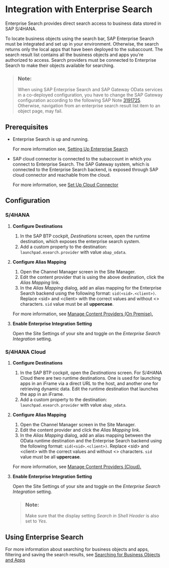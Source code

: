 <!-- loioc96d63621c5f4d81868682917472571b -->

# Integration with Enterprise Search

Enterprise Search provides direct search access to business data stored in SAP S/4HANA.



To locate business objects using the search bar, SAP Enterprise Search must be integrated and set up in your environment. Otherwise, the search returns only the local apps that have been deployed to the subaccount. The search result list contains all the business objects and apps you're authorized to access. Search providers must be connected to Enterprise Search to make their objects available for searching.

> ### Note:  
> When using SAP Enterprise Search and SAP Gateway OData services in a co-deployed configuration, you have to change the SAP Gateway configuration according to the following SAP Note [3191725](https://launchpad.support.sap.com/#/notes/3191725). Otherwise, navigation from an enterprise search result list item to an object page, may fail.



## Prerequisites

-   Enterprise Search is up and running.

    For more information see, [Setting Up Enterprise Search](https://help.sap.com/viewer/6522d0462aeb4909a79c3462b090ec51/1709.latest/en-US/f12e6f2de1424beda6286370406e7fcc.html)

-   SAP cloud connector is connected to the subaccount in which you connect to Enterprise Search. The SAP Gateway system, which is connected to the Enterprise Search backend, is exposed through SAP cloud connector and reachable from the cloud.

    For more information, see [Set Up Cloud Connector](https://help.sap.com/viewer/8c8e1958338140699bd4811b37b82ece/Cloud/en-US/009642f3831041d9a8d89651158a6099.html)




<a name="loioc96d63621c5f4d81868682917472571b__section_fbx_bqn_nqb"/>

## Configuration



### S/4HANA

1.  **Configure Destinations**

    1.  In the SAP BTP cockpit, *Destinations* screen, open the runtime destination, which exposes the enterprise search system.
    2.  Add a custom property to the destination: `launchpad.esearch.provider` with value `abap_odata`.

2.  **Configure Alias Mapping**

    1.  Open the Channel Manager screen in the Site Manager.
    2.  Edit the content provider that is using the above destination, click the *Alias Mapping* link.
    3.  In the *Alias Mapping* dialog, add an alias mapping for the Enterprise Search backend using the following format: `sid(<sid>.<client>)`. Replace <sid\> and <client\> with the correct values and without <\> characters. `sid` value must be all **uppercase**.

    For more information, see [Manage Content Providers \(On Premise\).](https://help.sap.com/viewer/ad4b9f0b14b0458cad9bd27bf435637d/Cloud/en-US/021bc1192cbd455d898542dcf584440e.html) 

3.  **Enable Enterprise Integration Setting**

    Open the Site Settings of your site and toggle on the *Enterprise Search Integration* setting.




### S/4HANA Cloud

1.  **Configure Destinations**

    1.  In the SAP BTP cockpit, open the *Destinations* screen. For S/4HANA Cloud there are two runtime destinations. One is used for launching apps in an iFrame via a direct URL to the host, and another one for retrieving dynamic data. Edit the runtime destination that launches the app in an iFrame.
    2.  Add a custom property to the destination: `launchpad.esearch.provider` with value `abap_odata`.

2.  **Configure Alias Mapping**

    1.  Open the Channel Manager screen in the Site Manager.
    2.  Edit the content provider and click the *Alias Mapping* link.
    3.  In the *Alias Mapping* dialog, add an alias mapping between the OData runtime destination and the Enterprise Search backend using the following format: `sid(<sid>.<client>)`. Replace <sid\> and <client\> with the correct values and without <\> characters. `sid` value must be all **uppercase**.

    For more information, see [Manage Content Providers \(Cloud\).](https://help.sap.com/viewer/ad4b9f0b14b0458cad9bd27bf435637d/Cloud/en-US/021bc1192cbd455d898542dcf584440e.html) 

3.  **Enable Enterprise Integration Setting**

    Open the Site Settings of your site and toggle on the *Enterprise Search Integration* setting.

    > ### Note:  
    > Make sure that the display setting *Search in Shell Header* is also set to *Yes*.




<a name="loioc96d63621c5f4d81868682917472571b__section_l3q_cyn_nqb"/>

## Using Enterprise Search

For more information about searching for business objects and apps, filtering and saving the search results, see [Searching for Business Objects and Apps](https://help.sap.com/viewer/3d99fdeadde04524bdd33d35f1e13777/Cloud/en-US/03000c73b2474a318bb2e9882d62676a.html)

